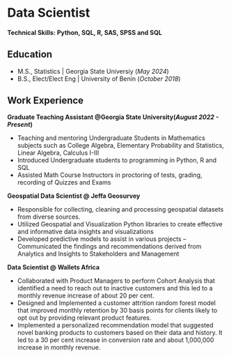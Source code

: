# Data Scientist

#### Technical Skills: Python, SQL, R, SAS, SPSS and SQL 

## Education							       		
- M.S., Statistics	| Georgia State Universiy (_May 2024_)	 			        		
- B.S., Elect/Elect Eng | University of Benin (_October 2018_)

## Work Experience
**Graduate Teaching Assistant @Georgia State University(_August 2022 - Present_)**
- Teaching and mentoring Undergraduate Students in Mathematics subjects such as College Algebra, Elementary Probability and Statistics, Linear Algebra, Calculus I-III
- Introduced Undergraduate students to programming in Python, R and SQL
- Assisted Math Course Instructors in proctoring of tests, grading, recording of Quizzes and Exams

**Geospatial Data Scientist @ Jeffa Geosurvey**  
- Responsible for collecting, cleaning and processing geospatial datasets from diverse sources.
- Utilized Geospatial and Visualization Python libraries to create effective and informative data insights and
visualizations
- Developed predictive models to assist in various projects
– Communicated the findings and recommendations derived from Analytics and Insights to Stakeholders and Management

**Data Scientist @ Wallets Africa** 
- Collaborated with Product Managers to perform Cohort Analysis that identified a need to reach out to inactive
customers and this led to a monthly revenue increase of about 20 per cent.
- Designed and Implemented a customer attrition random forest model that improved monthly retention by 30
basis points for clients likely to opt out by providing relevant product features.
- Implemented a personalized recommendation model that suggested novel banking products to customers based on their data and history. It led to a 30 per cent increase in conversion rate and about 1,000,000 increase in monthly revenue.
